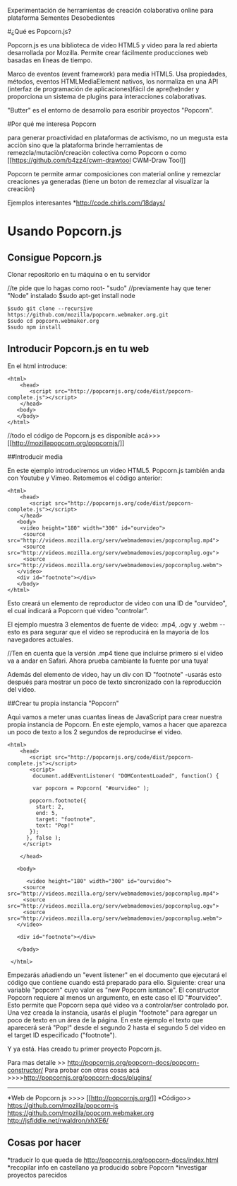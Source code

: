 Experimentación de herramientas de creación colaborativa online para plataforma Sementes Desobedientes 



#¿Qué es Popcorn.js?


Popcorn.js es una biblioteca de video HTML5 y video para la red abierta desarrollada por Mozilla. Permite crear fácilmente producciones web basadas en líneas de tiempo. 

Marco de eventos (event framework) para media HTML5. Usa propiedades, métodos, eventos HTMLMediaElement nativos, los normaliza en una API (interfaz de programación de aplicaciones)fácil de apre(he)nder y proporciona un sistema de plugins para interacciones colaborativas. 


"Butter" es el entorno de desarrollo para escribir proyectos "Popcorn".

#Por qué me interesa Popcorn

para generar proactividad en plataformas de activismo, no un megusta esta acciòn sino que la plataforma brinde herramientas de remezcla/mutaciòn/creaciòn colectiva como Popcorn o como [[https://github.com/b4zz4/cwm-drawtool CWM-Draw Tool]]

Popcorn te permite armar composiciones con material online y remezclar creaciones ya generadas (tiene un boton de remezclar al visualizar la creaciòn)

Ejemplos interesantes
*http://code.chirls.com/18days/

# Usando Popcorn.js

## Consigue Popcorn.js

Clonar repositorio en tu máquina o en tu servidor


//te pide que lo hagas como root- "sudo"
//previamente hay que tener "Node" instalado 
    $sudo apt-get install node

    $sudo git clone --recursive https://github.com/mozilla/popcorn.webmaker.org.git
    $sudo cd popcorn.webmaker.org
    $sudo npm install

   
## Introducir Popcorn.js en tu web

En el html introduce: 

    <html>
        <head>
           <script src="http://popcornjs.org/code/dist/popcorn-complete.js"></script>
        </head>
       <body>
       </body>
    </html>

//todo el código de Popcorn.js es disponible acá>>> [[http://mozillapopcorn.org/popcornjs/]]

##Introducir media

En este ejemplo introduciremos un video HTML5. Popcorn.js también anda con Youtube y Vimeo. Retomemos el código anterior: 

    <html>
        <head>
           <script src="http://popcornjs.org/code/dist/popcorn-complete.js"></script>
        </head>
       <body>
        <video height="180" width="300" id="ourvideo">
         <source src="http://videos.mozilla.org/serv/webmademovies/popcornplug.mp4">
         <source src="http://videos.mozilla.org/serv/webmademovies/popcornplug.ogv">
         <source src="http://videos.mozilla.org/serv/webmademovies/popcornplug.webm">
       </video>
       <div id="footnote"></div>
       </body>
    </html>


Esto creará un elemento de reproductor de video con una ID de "ourvideo", el cual indicará a Popcorn qué video "controlar".

El ejemplo muestra 3 elementos de fuente de video: .mp4, .ogv y .webm --esto es para segurar que el video se reproducirá en la mayoría de los navegadores actuales. 

//Ten en cuenta que la versión .mp4 tiene que incluirse primero si el video va a andar en Safari.
Ahora prueba cambiante la fuente por una tuya! 

Además del elemento de video, hay un div con ID "footnote" -usarás esto después para mostrar un poco de texto sincronizado con la reproducción del video. 

##Crear tu propia instancia "Popcorn" 

Aquì vamos a meter unas cuantas lineas de JavaScript para crear nuestra propia instancia de Popcorn. En este ejemplo, vamos a hacer que aparezca un poco de texto a los 2 segundos de reproducirse el video. 

    <html>
        <head>
           <script src="http://popcornjs.org/code/dist/popcorn-complete.js"></script>
           <script>
            document.addEventListener( "DOMContentLoaded", function() {
         
            var popcorn = Popcorn( "#ourvideo" );
         
           popcorn.footnote({
             start: 2,
             end: 5,
             target: "footnote",
             text: "Pop!"
           });
          }, false );
         </script>
         
        </head>
      
       <body>
       
          <video height="180" width="300" id="ourvideo">
         <source src="http://videos.mozilla.org/serv/webmademovies/popcornplug.mp4">
         <source src="http://videos.mozilla.org/serv/webmademovies/popcornplug.ogv">
         <source src="http://videos.mozilla.org/serv/webmademovies/popcornplug.webm">
       </video>
      
       <div id="footnote"></div>
       
       </body>
       
     </html>

Empezarás añadiendo un "event listener" en el documento que ejecutará el código que contiene cuando está preparado para ello. Siguiente: crear una variable "popcorn" cuyo valor es "new Popcorn isntance". El constructor Popcorn requiere al menos un argumento, en este caso el ID "#ourvideo". Esto permite que Popcorn sepa qué video va a controlar/ser controlado por. Una vez creada la instancia, usarás el plugin "footnote" para agregar un poco de texto en un área de la página. En este ejemplo el texto que aparecerá será "Pop!" desde el segundo 2 hasta el segundo 5 del video en el target ID especificado ("footnote").

Y ya está. Has creado tu primer proyecto Popcorn.js. 

Para mas detalle >> http://popcornjs.org/popcorn-docs/popcorn-constructor/
Para probar con otras cosas acá >>>>http://popcornjs.org/popcorn-docs/plugins/

---------------------------------------------------------
*Web de Popcorn.js >>>>  [[http://popcornjs.org/]]
*Código>>
https://github.com/mozilla/popcorn-js
https://github.com/mozilla/popcorn.webmaker.org
http://jsfiddle.net/rwaldron/xhXE6/



## Cosas por hacer

*traducir lo que queda de http://popcornjs.org/popcorn-docs/index.html
*recopilar info en castellano ya producido sobre Popcorn
*investigar proyectos parecidos

